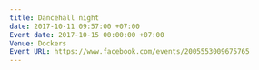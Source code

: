 ```yaml
---
title: Dancehall night
date: 2017-10-11 09:57:00 +07:00
Event date: 2017-10-15 00:00:00 +07:00
Venue: Dockers
Event URL: https://www.facebook.com/events/2005553009675765
---
```


